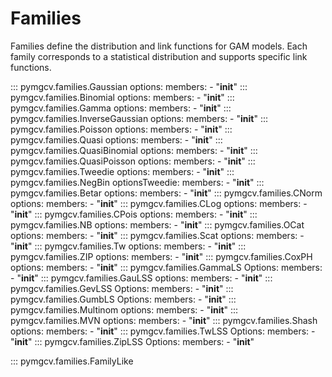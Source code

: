 # Families

Families define the distribution and link functions for GAM models. Each family corresponds to a statistical distribution and supports specific link functions.

::: pymgcv.families.Gaussian
    options:
      members:
        - "__init__"
::: pymgcv.families.Binomial
    options:
      members:
        - "__init__"
::: pymgcv.families.Gamma
    options:
      members:
        - "__init__"
::: pymgcv.families.InverseGaussian
    options:
      members:
        - "__init__"
::: pymgcv.families.Poisson
    options:
      members:
        - "__init__"
::: pymgcv.families.Quasi
    options:
      members:
        - "__init__"
::: pymgcv.families.QuasiBinomial
    options:
      members:
        - "__init__"
::: pymgcv.families.QuasiPoisson
    options:
      members:
        - "__init__"
::: pymgcv.families.Tweedie
    options:
      members:
        - "__init__"
::: pymgcv.families.NegBin
    optionsTweedie:
      members:
        - "__init__"
::: pymgcv.families.Betar
    options:
      members:
        - "__init__"
::: pymgcv.families.CNorm
    options:
      members:
        - "__init__"
::: pymgcv.families.CLog
    options:
      members:
        - "__init__"
::: pymgcv.families.CPois
    options:
      members:
        - "__init__"
::: pymgcv.families.NB
    options:
      members:
        - "__init__"
::: pymgcv.families.OCat
    options:
      members:
        - "__init__"
::: pymgcv.families.Scat
    options:
      members:
        - "__init__"
::: pymgcv.families.Tw
    options:
      members:
        - "__init__"
::: pymgcv.families.ZIP
    options:
      members:
        - "__init__"
::: pymgcv.families.CoxPH
    options:
      members:
        - "__init__"
::: pymgcv.families.GammaLS
    Options:
      members:
        - "__init__"
::: pymgcv.families.GauLSS
    options:
      members:
        - "__init__"
::: pymgcv.families.GevLSS
    Options:
      members:
        - "__init__"
::: pymgcv.families.GumbLS
    Options:
      members:
        - "__init__"
::: pymgcv.families.Multinom
    options:
      members:
        - "__init__"
::: pymgcv.families.MVN
    options:
      members:
        - "__init__"
::: pymgcv.families.Shash
    options:
      members:
        - "__init__"
::: pymgcv.families.TwLSS
    Options:
      members:
        - "__init__"
::: pymgcv.families.ZipLSS
    Options:
      members:
        - "__init__"

::: pymgcv.families.FamilyLike
